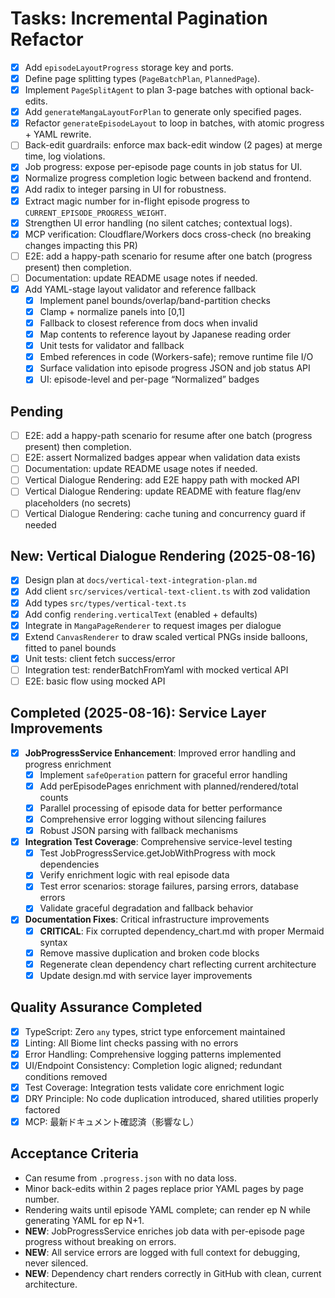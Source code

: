 # Tasks: Incremental Pagination Refactor

- [x] Add `episodeLayoutProgress` storage key and ports.
- [x] Define page splitting types (`PageBatchPlan`, `PlannedPage`).
- [x] Implement `PageSplitAgent` to plan 3-page batches with optional back-edits.
- [x] Add `generateMangaLayoutForPlan` to generate only specified pages.
- [x] Refactor `generateEpisodeLayout` to loop in batches, with atomic progress + YAML rewrite.
- [ ] Back-edit guardrails: enforce max back-edit window (2 pages) at merge time, log violations.
- [x] Job progress: expose per-episode page counts in job status for UI.
- [x] Normalize progress completion logic between backend and frontend.
- [x] Add radix to integer parsing in UI for robustness.
- [x] Extract magic number for in-flight episode progress to `CURRENT_EPISODE_PROGRESS_WEIGHT`.
- [x] Strengthen UI error handling (no silent catches; contextual logs).
- [x] MCP verification: Cloudflare/Workers docs cross-check (no breaking changes impacting this PR)
- [ ] E2E: add a happy-path scenario for resume after one batch (progress present) then completion.
- [ ] Documentation: update README usage notes if needed.
- [x] Add YAML-stage layout validator and reference fallback
  - [x] Implement panel bounds/overlap/band-partition checks
  - [x] Clamp + normalize panels into [0,1]
  - [x] Fallback to closest reference from docs when invalid
  - [x] Map contents to reference layout by Japanese reading order
  - [x] Unit tests for validator and fallback
  - [x] Embed references in code (Workers-safe); remove runtime file I/O
  - [x] Surface validation into episode progress JSON and job status API
  - [x] UI: episode-level and per-page “Normalized” badges

## Pending

- [ ] E2E: add a happy-path scenario for resume after one batch (progress present) then completion.
- [ ] E2E: assert Normalized badges appear when validation data exists
- [ ] Documentation: update README usage notes if needed.
- [ ] Vertical Dialogue Rendering: add E2E happy path with mocked API
- [ ] Vertical Dialogue Rendering: update README with feature flag/env placeholders (no secrets)
- [ ] Vertical Dialogue Rendering: cache tuning and concurrency guard if needed

## New: Vertical Dialogue Rendering (2025-08-16)

- [x] Design plan at `docs/vertical-text-integration-plan.md`
- [x] Add client `src/services/vertical-text-client.ts` with zod validation
- [x] Add types `src/types/vertical-text.ts`
- [x] Add config `rendering.verticalText` (enabled + defaults)
- [x] Integrate in `MangaPageRenderer` to request images per dialogue
- [x] Extend `CanvasRenderer` to draw scaled vertical PNGs inside balloons, fitted to panel bounds
- [x] Unit tests: client fetch success/error
- [ ] Integration test: renderBatchFromYaml with mocked vertical API
- [ ] E2E: basic flow using mocked API

## Completed (2025-08-16): Service Layer Improvements

- [x] **JobProgressService Enhancement**: Improved error handling and progress enrichment
  - [x] Implement `safeOperation` pattern for graceful error handling
  - [x] Add perEpisodePages enrichment with planned/rendered/total counts
  - [x] Parallel processing of episode data for better performance
  - [x] Comprehensive error logging without silencing failures
  - [x] Robust JSON parsing with fallback mechanisms

- [x] **Integration Test Coverage**: Comprehensive service-level testing
  - [x] Test JobProgressService.getJobWithProgress with mock dependencies
  - [x] Verify enrichment logic with real episode data
  - [x] Test error scenarios: storage failures, parsing errors, database errors
  - [x] Validate graceful degradation and fallback behavior

- [x] **Documentation Fixes**: Critical infrastructure improvements
  - [x] **CRITICAL**: Fix corrupted dependency_chart.md with proper Mermaid syntax
  - [x] Remove massive duplication and broken code blocks
  - [x] Regenerate clean dependency chart reflecting current architecture
  - [x] Update design.md with service layer improvements

## Quality Assurance Completed

- [x] TypeScript: Zero `any` types, strict type enforcement maintained
- [x] Linting: All Biome lint checks passing with no errors
- [x] Error Handling: Comprehensive logging patterns implemented
- [x] UI/Endpoint Consistency: Completion logic aligned; redundant conditions removed
- [x] Test Coverage: Integration tests validate core enrichment logic
- [x] DRY Principle: No code duplication introduced, shared utilities properly factored
- [x] MCP: 最新ドキュメント確認済（影響なし）

## Acceptance Criteria

- Can resume from `.progress.json` with no data loss.
- Minor back-edits within 2 pages replace prior YAML pages by page number.
- Rendering waits until episode YAML complete; can render ep N while generating YAML for ep N+1.
- **NEW**: JobProgressService enriches job data with per-episode page progress without breaking on errors.
- **NEW**: All service errors are logged with full context for debugging, never silenced.
- **NEW**: Dependency chart renders correctly in GitHub with clean, current architecture.
